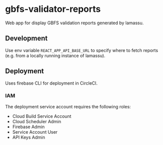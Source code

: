 # gbfs-validator-reports

Web app for display GBFS validation reports generated by lamassu.

## Development

Use env variable `REACT_APP_API_BASE_URL` to specify where to fetch reports (e.g. from a locally running instance of lamassu).

## Deployment

Uses firebase CLI for deployment in CircleCI.

### IAM

The deployment service account requires the following roles:

* Cloud Build Service Account
* Cloud Scheduler Admin
* Firebase Admin
* Service Account User
* API Keys Admin
